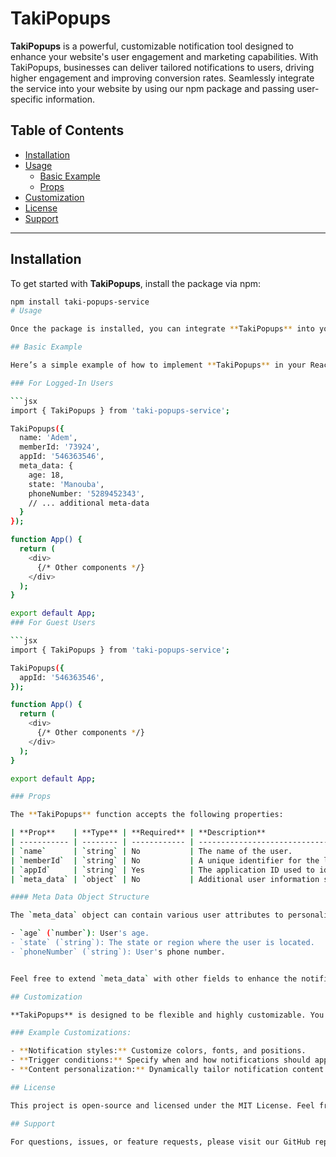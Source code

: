 # TakiPopups

**TakiPopups** is a powerful, customizable notification tool designed to enhance your website's user engagement and marketing capabilities. With TakiPopups, businesses can deliver tailored notifications to users, driving higher engagement and improving conversion rates. Seamlessly integrate the service into your website by using our npm package and passing user-specific information.

## Table of Contents

- [Installation](#installation)
- [Usage](#usage)
  - [Basic Example](#basic-example)
  - [Props](#props)
- [Customization](#customization)
- [License](#license)
- [Support](#support)

---

## Installation

To get started with **TakiPopups**, install the package via npm:

```bash
npm install taki-popups-service
# Usage

Once the package is installed, you can integrate **TakiPopups** into your website by importing the module and passing in the required user details as props.

## Basic Example

Here’s a simple example of how to implement **TakiPopups** in your React project:

### For Logged-In Users

```jsx
import { TakiPopups } from 'taki-popups-service';

TakiPopups({
  name: 'Adem',
  memberId: '73924',
  appId: '546363546',
  meta_data: {
    age: 18,
    state: 'Manouba',
    phoneNumber: '5289452343',
    // ... additional meta-data
  }
});

function App() {
  return (
    <div>
      {/* Other components */}
    </div>
  );
}

export default App;
### For Guest Users

```jsx
import { TakiPopups } from 'taki-popups-service';

TakiPopups({
  appId: '546363546',
});

function App() {
  return (
    <div>
      {/* Other components */}
    </div>
  );
}

export default App;

### Props

The **TakiPopups** function accepts the following properties:

| **Prop**    | **Type** | **Required** | **Description**                                          |
| ----------- | -------- | ------------ | -------------------------------------------------------- |
| `name`      | `string` | No           | The name of the user.                                    |
| `memberId`  | `string` | No           | A unique identifier for the logged-in user.              |
| `appId`     | `string` | Yes          | The application ID used to identify your business or app. |
| `meta_data` | `object` | No           | Additional user information such as demographics.         |

#### Meta Data Object Structure

The `meta_data` object can contain various user attributes to personalize the notification experience:

- `age` (`number`): User's age.
- `state` (`string`): The state or region where the user is located.
- `phoneNumber` (`string`): User's phone number.


Feel free to extend `meta_data` with other fields to enhance the notifications sent to your users.

## Customization

**TakiPopups** is designed to be flexible and highly customizable. You can extend the component with additional properties to control the behavior, appearance, and delivery of notifications. Explore the full list of customization options and advanced configuration in the official documentation.

### Example Customizations:

- **Notification styles:** Customize colors, fonts, and positions.
- **Trigger conditions:** Specify when and how notifications should appear based on user activity.
- **Content personalization:** Dynamically tailor notification content based on user attributes passed via `meta_data`.

## License

This project is open-source and licensed under the MIT License. Feel free to use, modify, and distribute it according to the terms of the license.

## Support

For questions, issues, or feature requests, please visit our GitHub repository and open an issue. You can also reach out to our support team at [support@takipopups.com](mailto:support@takipopups.com).
